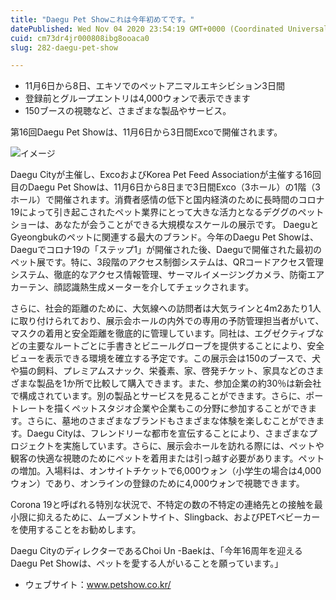 ```yaml
---
title: "Daegu Pet Showこれは今年初めてです。"
datePublished: Wed Nov 04 2020 23:54:19 GMT+0000 (Coordinated Universal Time)
cuid: cm73dr4jr000808ibg8ooaca0
slug: 282-daegu-pet-show

---
```



- 11月6日から8日、エキソでのペットアニマルエキシビション3日間
- 登録前とグループエントリは4,000ウォンで表示できます
- 150ブースの視聴など、さまざまな製品やサービス。

第16回Daegu Pet Showは、11月6日から3日間Excoで開催されます。

![イメージ](https://cdn.hashnode.com/res/hashnode/image/upload/v1739453582924/4589e9b6-aa8b-4723-9df6-4dfd26be9196.png)

Daegu Cityが主催し、ExcoおよびKorea Pet Feed Associationが主催する16回目のDaegu Pet Showは、11月6日から8日まで3日間Exco（3ホール）の1階（3ホール）で開催されます。消費者感情の低下と国内経済のために長時間のコロナ19によって引き起こされたペット業界にとって大きな活力となるデググのペットショーは、あなたが会うことができる大規模なスケールの展示です。 DaeguとGyeongbukのペットに関連する最大のブランド。今年のDaegu Pet Showは、Daeguでコロナ19の「ステップ1」が開催された後、Daeguで開催された最初のペット展です。特に、3段階のアクセス制御システムは、QRコードアクセス管理システム、徹底的なアクセス情報管理、サーマルイメージングカメラ、防衛エアカーテン、顔認識熱生成メーターを介してチェックされます。

さらに、社会的距離のために、大気線への訪問者は大気ラインと4m2あたり1人に取り付けられており、展示会ホールの内外での専用の予防管理担当者がいて、マスクの着用と安全距離を徹底的に管理しています。同社は、エグゼクティブなどの主要なルートごとに手書きとビニールグローブを提供することにより、安全ビューを表示できる環境を確立する予定です。この展示会は150のブースで、犬や猫の飼料、プレミアムスナック、栄養素、家、啓発チケット、家具などのさまざまな製品を1か所で比較して購入できます。また、参加企業の約30％は新会社で構成されています。別の製品とサービスを見ることができます。さらに、ポートレートを描くペットスタジオ企業や企業もこの分野に参加することができます。さらに、墓地のさまざまなブランドもさまざまな体験を楽しむことができます。Daegu Cityは、フレンドリーな都市を宣伝することにより、さまざまなプロジェクトを実施しています。さらに、展示会ホールを訪れる際には、ペットや観客の快適な視聴のためにペットを着用または引っ越す必要があります。ペットの増加。入場料は、オンサイトチケットで6,000ウォン（小学生の場合は4,000ウォン）であり、オンラインの登録のために4,000ウォンで視聴できます。

Corona 19と呼ばれる特別な状況で、不特定の数の不特定の連絡先との接触を最小限に抑えるために、ムーブメントサイト、Slingback、およびPETベビーカーを使用することをお勧めします。

Daegu CityのディレクターであるChoi Un -Baekは、「今年16周年を迎えるDaegu Pet Showは、ペットを愛する人がいることを願っています。」

- ウェブサイト：www.petshow.co.kr/